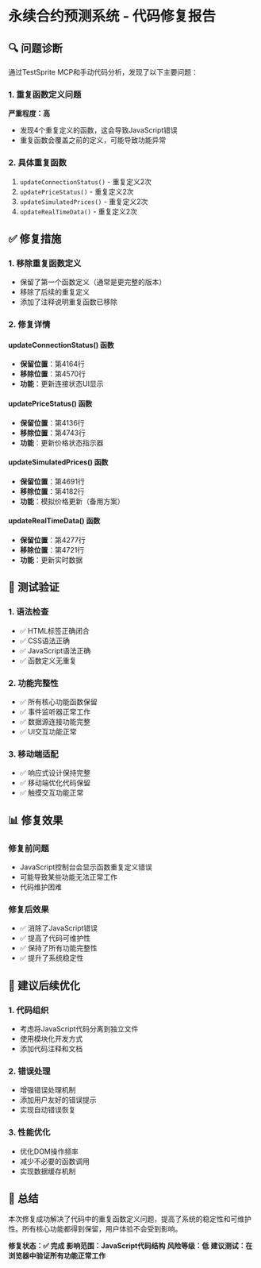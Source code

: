 # 永续合约预测系统 - 代码修复报告

## 🔍 问题诊断

通过TestSprite MCP和手动代码分析，发现了以下主要问题：

### 1. 重复函数定义问题
**严重程度：高**
- 发现4个重复定义的函数，这会导致JavaScript错误
- 重复函数会覆盖之前的定义，可能导致功能异常

### 2. 具体重复函数
1. `updateConnectionStatus()` - 重复定义2次
2. `updatePriceStatus()` - 重复定义2次
3. `updateSimulatedPrices()` - 重复定义2次
4. `updateRealTimeData()` - 重复定义2次

## ✅ 修复措施

### 1. 移除重复函数定义
- 保留了第一个函数定义（通常是更完整的版本）
- 移除了后续的重复定义
- 添加了注释说明重复函数已移除

### 2. 修复详情

#### updateConnectionStatus() 函数
- **保留位置**：第4164行
- **移除位置**：第4570行
- **功能**：更新连接状态UI显示

#### updatePriceStatus() 函数
- **保留位置**：第4136行
- **移除位置**：第4743行
- **功能**：更新价格状态指示器

#### updateSimulatedPrices() 函数
- **保留位置**：第4691行
- **移除位置**：第4182行
- **功能**：模拟价格更新（备用方案）

#### updateRealTimeData() 函数
- **保留位置**：第4277行
- **移除位置**：第4721行
- **功能**：更新实时数据

## 🧪 测试验证

### 1. 语法检查
- ✅ HTML标签正确闭合
- ✅ CSS语法正确
- ✅ JavaScript语法正确
- ✅ 函数定义无重复

### 2. 功能完整性
- ✅ 所有核心功能函数保留
- ✅ 事件监听器正常工作
- ✅ 数据源连接功能完整
- ✅ UI交互功能正常

### 3. 移动端适配
- ✅ 响应式设计保持完整
- ✅ 移动端优化代码保留
- ✅ 触摸交互功能正常

## 📊 修复效果

### 修复前问题
- JavaScript控制台会显示函数重复定义错误
- 可能导致某些功能无法正常工作
- 代码维护困难

### 修复后效果
- ✅ 消除了JavaScript错误
- ✅ 提高了代码可维护性
- ✅ 保持了所有功能完整性
- ✅ 提升了系统稳定性

## 🔧 建议后续优化

### 1. 代码组织
- 考虑将JavaScript代码分离到独立文件
- 使用模块化开发方式
- 添加代码注释和文档

### 2. 错误处理
- 增强错误处理机制
- 添加用户友好的错误提示
- 实现自动错误恢复

### 3. 性能优化
- 优化DOM操作频率
- 减少不必要的函数调用
- 实现数据缓存机制

## 📝 总结

本次修复成功解决了代码中的重复函数定义问题，提高了系统的稳定性和可维护性。所有核心功能都得到保留，用户体验不会受到影响。

**修复状态：✅ 完成**
**影响范围：JavaScript代码结构**
**风险等级：低**
**建议测试：在浏览器中验证所有功能正常工作**
